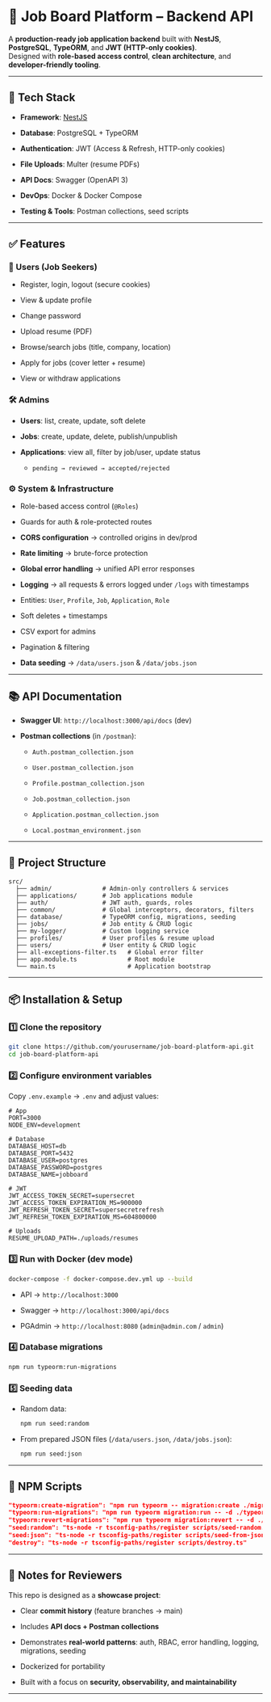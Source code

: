 # 💼 Job Board Platform – Backend API

A **production-ready job application backend** built with **NestJS**, **PostgreSQL**, **TypeORM**, and **JWT (HTTP-only cookies)**.  
Designed with **role-based access control**, **clean architecture**, and **developer-friendly tooling**.

----------

## 🚀 Tech Stack

-   **Framework**: [NestJS](https://nestjs.com/)
    
-   **Database**: PostgreSQL + TypeORM
    
-   **Authentication**: JWT (Access & Refresh, HTTP-only cookies)
    
-   **File Uploads**: Multer (resume PDFs)
    
-   **API Docs**: Swagger (OpenAPI 3)
    
-   **DevOps**: Docker & Docker Compose
    
-   **Testing & Tools**: Postman collections, seed scripts
    

----------

## ✅ Features

### 👤 Users (Job Seekers)

-   Register, login, logout (secure cookies)
    
-   View & update profile
    
-   Change password
    
-   Upload resume (PDF)
    
-   Browse/search jobs (title, company, location)
    
-   Apply for jobs (cover letter + resume)
    
-   View or withdraw applications
    

### 🛠️ Admins

-   **Users**: list, create, update, soft delete
    
-   **Jobs**: create, update, delete, publish/unpublish
    
-   **Applications**: view all, filter by job/user, update status
    
    -   `pending → reviewed → accepted/rejected`
        

### ⚙️ System & Infrastructure

-   Role-based access control (`@Roles`)
    
-   Guards for auth & role-protected routes
    
-   **CORS configuration** → controlled origins in dev/prod
    
-   **Rate limiting** → brute-force protection
    
-   **Global error handling** → unified API error responses
    
-   **Logging** → all requests & errors logged under `/logs` with timestamps
    
-   Entities: `User`, `Profile`, `Job`, `Application`, `Role`
    
-   Soft deletes + timestamps
    
-   CSV export for admins
    
-   Pagination & filtering
    
-   **Data seeding** → `/data/users.json` & `/data/jobs.json`
    

----------

## 📚 API Documentation

-   **Swagger UI**: `http://localhost:3000/api/docs` (dev)
    
-   **Postman collections** (in `/postman`):
    
    -   `Auth.postman_collection.json`
        
    -   `User.postman_collection.json`
        
    -   `Profile.postman_collection.json`
        
    -   `Job.postman_collection.json`
        
    -   `Application.postman_collection.json`
        
    -   `Local.postman_environment.json`
        

----------

## 📂 Project Structure

```
src/
  ├── admin/              # Admin-only controllers & services
  ├── applications/       # Job applications module
  ├── auth/               # JWT auth, guards, roles
  ├── common/             # Global interceptors, decorators, filters
  ├── database/           # TypeORM config, migrations, seeding
  ├── jobs/               # Job entity & CRUD logic
  ├── my-logger/          # Custom logging service
  ├── profiles/           # User profiles & resume upload
  ├── users/              # User entity & CRUD logic
  ├── all-exceptions-filter.ts   # Global error filter
  ├── app.module.ts              # Root module
  └── main.ts                    # Application bootstrap

```

----------

## 📦 Installation & Setup

### 1️⃣ Clone the repository

```bash
git clone https://github.com/yourusername/job-board-platform-api.git
cd job-board-platform-api

```

### 2️⃣ Configure environment variables

Copy `.env.example` → `.env` and adjust values:

```env
# App
PORT=3000
NODE_ENV=development

# Database
DATABASE_HOST=db
DATABASE_PORT=5432
DATABASE_USER=postgres
DATABASE_PASSWORD=postgres
DATABASE_NAME=jobboard

# JWT
JWT_ACCESS_TOKEN_SECRET=supersecret
JWT_ACCESS_TOKEN_EXPIRATION_MS=900000
JWT_REFRESH_TOKEN_SECRET=supersecretrefresh
JWT_REFRESH_TOKEN_EXPIRATION_MS=604800000

# Uploads
RESUME_UPLOAD_PATH=./uploads/resumes

```

### 3️⃣ Run with Docker (dev mode)

```bash
docker-compose -f docker-compose.dev.yml up --build

```

-   API → `http://localhost:3000`
    
-   Swagger → `http://localhost:3000/api/docs`
    
-   PGAdmin → `http://localhost:8080` (`admin@admin.com` / `admin`)
    

### 4️⃣ Database migrations

```bash
npm run typeorm:run-migrations

```

### 5️⃣ Seeding data

-   Random data:
    
    ```bash
    npm run seed:random
    
    ```
    
-   From prepared JSON files (`/data/users.json`, `/data/jobs.json`):
    
    ```bash
    npm run seed:json
    
    ```
    

----------

## 📝 NPM Scripts

```json
"typeorm:create-migration": "npm run typeorm -- migration:create ./migrations/$npm_config_name",
"typeorm:run-migrations": "npm run typeorm migration:run -- -d ./typeorm.config.ts",
"typeorm:revert-migrations": "npm run typeorm migration:revert -- -d ./typeorm.config.ts",
"seed:random": "ts-node -r tsconfig-paths/register scripts/seed-random.ts",
"seed:json": "ts-node -r tsconfig-paths/register scripts/seed-from-json.ts",
"destroy": "ts-node -r tsconfig-paths/register scripts/destroy.ts"

```

----------

## 📌 Notes for Reviewers

This repo is designed as a **showcase project**:

-   Clear **commit history** (feature branches → main)
    
-   Includes **API docs + Postman collections**
    
-   Demonstrates **real-world patterns**: auth, RBAC, error handling, logging, migrations, seeding
    
-   Dockerized for portability
    
-   Built with a focus on **security, observability, and maintainability**
    

----------